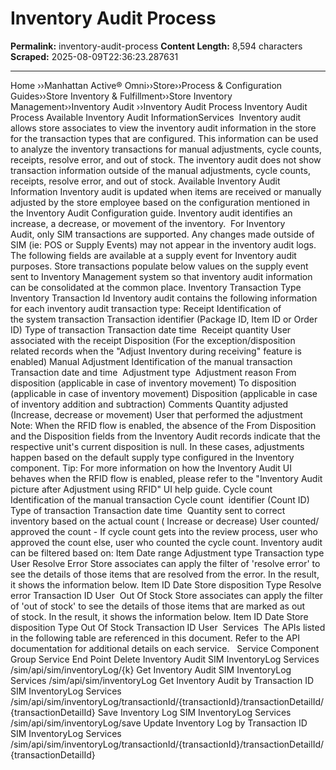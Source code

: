 # Inventory Audit Process

**Permalink:** inventory-audit-process
**Content Length:** 8,594 characters
**Scraped:** 2025-08-09T22:36:23.287631

---

Home &rsaquo;&rsaquo;Manhattan Active® Omni&rsaquo;&rsaquo;Store&rsaquo;&rsaquo;Process & Configuration Guides&rsaquo;&rsaquo;Store Inventory & Fulfillment&rsaquo;&rsaquo;Store Inventory Management&rsaquo;&rsaquo;Inventory Audit ››Inventory Audit Process Inventory Audit Process Available Inventory Audit InformationServices&nbsp; Inventory audit allows store associates to view the inventory&nbsp;audit information&nbsp;in the store for the transaction types that are configured. This information can be used to&nbsp;analyze the inventory transactions for&nbsp;manual adjustments, cycle counts, receipts, resolve error, and out of stock. The inventory audit does not show transaction information outside of the&nbsp;manual adjustments, cycle counts, receipts, resolve error, and out of stock. Available Inventory Audit Information Inventory audit is updated when items are received or manually adjusted by the store employee based on the configuration mentioned in the&nbsp;Inventory Audit Configuration&nbsp;guide.&nbsp;Inventory audit identifies an increase, a decrease, or movement of the inventory.&nbsp; For Inventory Audit,&nbsp;only SIM transactions are supported. Any changes made outside of SIM (ie: POS or Supply Events) may not appear in the inventory audit logs. The following fields are available at a supply event for Inventory audit purposes. Store transactions populate below values on the supply event sent to Inventory Management system so that inventory audit information can be consolidated at the common place. Inventory Transaction Type Inventory Transaction Id Inventory audit contains the following information for each inventory audit transaction type: Receipt Identification of the&nbsp;system&nbsp;transaction Transaction identifier (Package ID, Item ID or Order ID) Type of transaction Transaction date time&nbsp; Receipt quantity User associated with the receipt Disposition (For the exception/disposition related records when&nbsp;the &quot;Adjust Inventory during receiving&quot;&nbsp;feature is enabled) Manual Adjustment Identification of the manual transaction Transaction date and&nbsp;time&nbsp; Adjustment type&nbsp; Adjustment reason From disposition (applicable in case of inventory movement) To disposition (applicable in case of inventory movement) Disposition (applicable in case of inventory addition and subtraction) Comments Quantity adjusted (Increase, decrease or movement) User that performed the adjustment Note:&nbsp;When the RFID flow is enabled, the absence of&nbsp;the From Disposition and the Disposition fields from the Inventory Audit records indicate that the respective unit&#39;s current disposition is null. In these cases, adjustments happen based on the default supply type configured in the Inventory component. Tip:&nbsp;For more information on how the Inventory Audit UI behaves when the RFID flow is enabled, please refer to the &quot;Inventory Audit picture after Adjustment using RFID&quot; UI help guide. Cycle count Identification of the&nbsp;manual transaction Cycle count&nbsp; identifier (Count ID) Type of transaction Transaction date time&nbsp; Quantity sent to correct inventory based on the actual count&nbsp;( Increase or decrease) User counted/ approved the count - If cycle count gets into the review process, user who approved the count else, user who counted the cycle count. Inventory audit can be filtered based on: Item Date range Adjustment type Transaction type User Resolve Error Store associates can apply the filter of &#39;resolve error&#39; to see the details of those items that are resolved from the error. In the result, it shows the information below. Item ID Date Store disposition Type Resolve error Transaction ID User&nbsp; Out Of Stock Store associates can apply the filter of &#39;out of stock&#39; to see the details of those items that are marked as out of&nbsp;stock.&nbsp;In the result, it shows the information below. Item ID Date Store disposition Type Out Of Stock Transaction ID User&nbsp; Services&nbsp; The&nbsp;APIs listed in the following table are referenced in this document. Refer to the API documentation for additional details on&nbsp;each service. &nbsp; Service Component Group Service End Point Delete Inventory Audit SIM InventoryLog Services /sim/api/sim/inventoryLog/{k} Get Inventory Audit SIM InventoryLog Services /sim/api/sim/inventoryLog Get Inventory Audit by Transaction ID SIM InventoryLog Services /sim/api/sim/inventoryLog/transactionId/{transactionId}/transactionDetailId/{transactionDetailId} Save Inventory Log SIM InventoryLog Services /sim/api/sim/inventoryLog/save Update Inventory Log by Transaction ID SIM InventoryLog Services /sim/api/sim/inventoryLog/transactionId/{transactionId}/transactionDetailId/{transactionDetailId}
